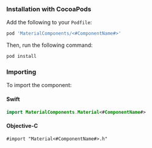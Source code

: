 ### Installation with CocoaPods

Add the following to your `Podfile`:

```bash
pod 'MaterialComponents/<#ComponentName#>'
```
<!--{: .code-renderer.code-renderer--install }-->

Then, run the following command:

```bash
pod install
```

### Importing

To import the component:

<!--<div class="material-code-render" markdown="1">-->
#### Swift
```swift
import MaterialComponents.Material<#ComponentName#>
```

#### Objective-C

```objc
#import "Material<#ComponentName#>.h"
```
<!--</div>-->
